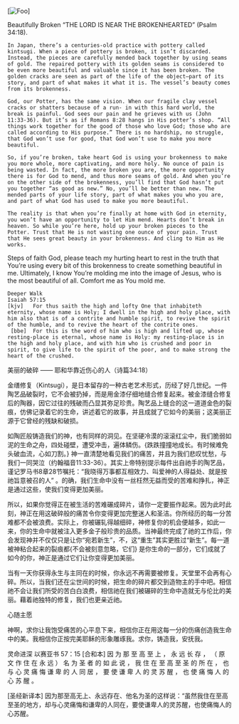 [![Foo](https://drive.google.com/uc?id=0B0fmW_TsoVUOMlBrUVhXM2Rvazg)]

Beautifully Broken
“THE LORD IS NEAR THE BROKENHEARTED”
(Psalm 34:18).

	In Japan, there’s a centuries-old practice with pottery called kintsugi. When a piece of pottery is broken, it isn’t discarded.  Instead, the pieces are carefully mended back together by using seams of gold. The repaired pottery with its golden seams is considered to be even more beautiful and valuable since it has been broken. The golden cracks are seen as part of the life of the object—part of its story, and part of what makes it what it is. The vessel’s beauty comes from its brokenness.
  
	God, our Potter, has the same vision. When our fragile clay vessel cracks or shatters because of a run- in with this hard world, the break is painful. God sees our pain and he grieves with us (John 11:33-36). But it’s as if Romans 8:28 hangs in His potter’s shop. “All things work together for the good of those who love God; those who are called according to His purpose.” There is no hardship, no struggle, that God won’t use for good, that God won’t use to make you more beautiful. 
  
	So, if you’re broken, take heart God is using your brokenness to make you more whole, more captivating, and more holy. No ounce of pain is being wasted. In fact, the more broken you are, the more opportunity there is for God to mend, and thus more seams of gold. And when you’re on the other side of the brokenness, you’ll find that God hasn’t put you together “as good as new.” No, you’ll be better than new. The mended parts of your life story, part of what makes you who you are, and part of what God has used to make you more beautiful. 
  
	The reality is that when you’re finally at home with God in eternity, you won’t have an opportunity to let Him mend. Hearts don’t break in heaven. So while you’re here, hold up your broken pieces to the Potter. Trust that He is not wasting one ounce of your pain. Trust that He sees great beauty in your brokenness. And cling to Him as He works.
	
  Steps of faith
  God, please teach my hurting heart to rest in the truth that You’re using every bit of this brokenness to create something beautiful in me. Ultimately, I know You’re molding me into the image of Jesus, who is the most beautiful of all. Comfort me as You mold me. 

    Deeper Walk
    Isaiah 57:15
	[kjv] 	For thus saith the high and lofty One that inhabiteth eternity, whose name is Holy; I dwell in the high and holy place, with him also that is of a contrite and humble spirit, to revive the spirit of the humble, and to revive the heart of the contrite ones.
	 [bbe] 	For this is the word of him who is high and lifted up, whose resting-place is eternal, whose name is Holy: my resting-place is in the high and holy place, and with him who is crushed and poor in spirit, to give life to the spirit of the poor, and to make strong the heart of the crushed.



美丽的破碎
—— 耶和华靠近伤心的人（诗篇34:18）

金缮修复（Kintsugi），是日本留存的一种古老艺术形式，历经了好几世纪。一件陶艺品破裂时，它不会被扔掉，而是用金漆仔细地缝合修复起来。被金漆缝合修复后的陶器，因它过往的残破而凸显其弥足珍贵。陶艺品上缝合的这一道道金色的裂痕，仿佛记录着它的生命，讲述着它的故事，并且成就了它如今的美丽；这美丽正源于它曾经的残缺和破损。

如陶匠般铸造我们的神，也有同样的洞见。在坚硬冷漠的滚滚红尘中，我们脆弱如泥的生命之舟，四处碰壁，遭受冲击，遍体鳞伤。{跌跌撞撞地成长。有时候难免头破血流，心如刀割。} 神一直清楚地看见我们的痛苦，并且为我们悲叹忧愁，与我们一同哭泣（约翰福音11:33-36）。其实上帝特别提示每件出自祂手的陶艺品，谨记罗马书8章28节嘱托：“我晓得万事都互相效力、叫爱神的人得益处、就是按祂旨意被召的人” 。的确，我们生命中没有一丝枉然无益而受的苦难和挣扎，神正是通过这些，使我们变得更加美丽。

所以，如果你觉得正在被生活的苦难碾成碎片，请你一定要振作起来。因为此时此刻，神正在用这破碎般的痛苦令你变得更加完整迷人和圣洁。你所经历的每一分苦难都不会被浪费。实际上，你被碾轧得越细碎，神修复你的机会便越多，如此一来，你的生命中就被注入更多金子般珍贵的品质。当神最终完成了祂的工作后，你会发现神并不仅仅只是让你“宛若新生”，不，这“重生”其实更胜过“新生”。每一道被神粘合起来的裂痕都{不会被刻意忽略，它们} 是你生命的一部分，它们成就了如今的你，神正是通过它们让你变得更加美丽。

当有一天你获得永生与主同在的时候，你永远不再需要被修复。天堂里不会再有心碎。所以，当我们还在尘世间的时候，把生命的碎片都交到造物主的手中吧。相信祂不会让我们所受的苦白白浪费，相信祂在我们被碾碎的生命中造就无与伦比的美丽。藉着祂独特的修复，我们也更亲近祂。

心随主愿

神啊，求你让我饱受痛苦的心平息下来，相信你正在用这每一分的伤痛创造我生命中的美。我相信你正按完美耶稣的形象雕琢我。求你，铸造我，安抚我。

灵命进深
	以赛亚书 57：15
[合和本] 	因 为 那 至 高 至 上 ， 永 远 长 存 ， （ 原 文 作 住 在 永 远 ） 名 为 圣 者 的 如 此 说 ， 我 住 在 至 高 至 圣 的 所 在 ， 也 与 心 灵 痛 悔 谦 卑 的 人 同 居 ， 要 使 谦 卑 人 的 灵 苏 醒 ， 也 使 痛 悔 人 的 心 苏 醒 。

[圣经新译本]	因为那至高无上、永远存在、他名为圣的这样说：“虽然我住在至高至圣的地方，却与心灵痛悔和谦卑的人同在，要使谦卑人的灵苏醒，也使痛悔人的心苏醒。
